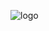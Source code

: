 ![logo](https://github.com/maatierra/.github/assets/117010357/9e2a44d0-a8e0-4a15-a9f3-bf91647ed4c4)
